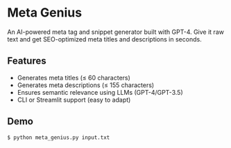 # Meta Genius

An AI-powered meta tag and snippet generator built with GPT-4.
Give it raw text and get SEO-optimized meta titles and descriptions in seconds.

## Features
- Generates meta titles (≤ 60 characters)
- Generates meta descriptions (≤ 155 characters)
- Ensures semantic relevance using LLMs (GPT-4/GPT-3.5)
- CLI or Streamlit support (easy to adapt)

## Demo
```bash
$ python meta_genius.py input.txt

